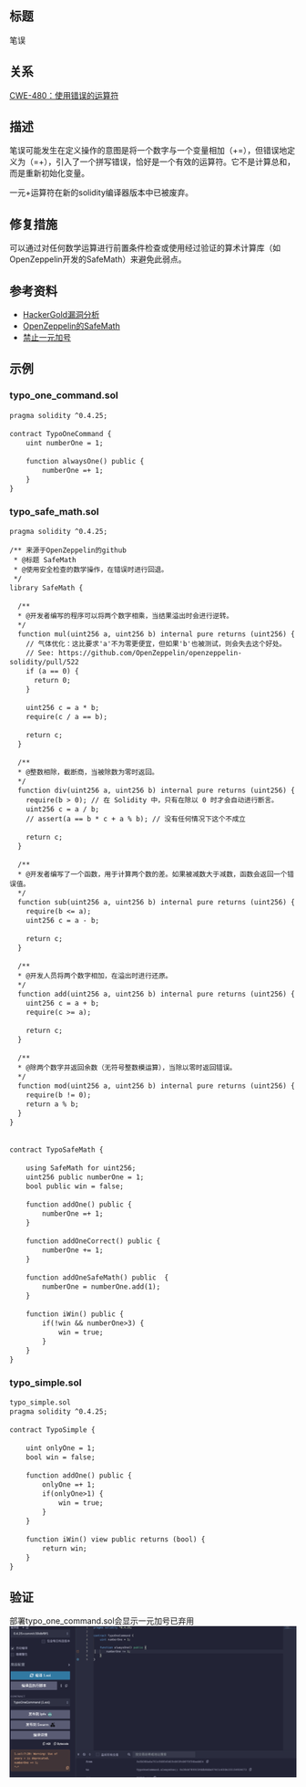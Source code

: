 ## 标题
笔误

## 关系
[CWE-480：使用错误的运算符](https://cwe.mitre.org/data/definitions/480.html)

## 描述
笔误可能发生在定义操作的意图是将一个数字与一个变量相加（+=），但错误地定义为（=+），引入了一个拼写错误，恰好是一个有效的运算符。它不是计算总和，而是重新初始化变量。

一元+运算符在新的solidity编译器版本中已被废弃。

## 修复措施
可以通过对任何数学运算进行前置条件检查或使用经过验证的算术计算库（如OpenZeppelin开发的SafeMath）来避免此弱点。

## 参考资料
* [HackerGold漏洞分析](https://blog.zeppelin.solutions/hackergold-bug-analysis-68d893cad738)
* [OpenZeppelin的SafeMath](https://github.com/OpenZeppelin/openzeppelin-solidity/blob/master/contracts/math/SafeMath.sol)
* [禁止一元加号](https://github.com/ethereum/solidity/issues/1760)
## 示例
### typo_one_command.sol

```solidity
pragma solidity ^0.4.25;

contract TypoOneCommand {
    uint numberOne = 1;

    function alwaysOne() public {
        numberOne =+ 1;
    }
}
```

### typo_safe_math.sol
```solidity
pragma solidity ^0.4.25;

/** 来源于OpenZeppelin的github
 * @标题 SafeMath
 * @使用安全检查的数学操作，在错误时进行回退。
 */
library SafeMath {

  /**
  * @开发者编写的程序可以将两个数字相乘，当结果溢出时会进行逆转。
  */
  function mul(uint256 a, uint256 b) internal pure returns (uint256) {
    // 气体优化：这比要求'a'不为零更便宜，但如果'b'也被测试，则会失去这个好处。
    // See: https://github.com/OpenZeppelin/openzeppelin-solidity/pull/522
    if (a == 0) {
      return 0;
    }

    uint256 c = a * b;
    require(c / a == b);

    return c;
  }

  /**
  * @整数相除，截断商，当被除数为零时返回。
  */
  function div(uint256 a, uint256 b) internal pure returns (uint256) {
    require(b > 0); // 在 Solidity 中，只有在除以 0 时才会自动进行断言。
    uint256 c = a / b;
    // assert(a == b * c + a % b); // 没有任何情况下这个不成立

    return c;
  }

  /**
  * @开发者编写了一个函数，用于计算两个数的差。如果被减数大于减数，函数会返回一个错误值。
  */
  function sub(uint256 a, uint256 b) internal pure returns (uint256) {
    require(b <= a);
    uint256 c = a - b;

    return c;
  }

  /**
  * @开发人员将两个数字相加，在溢出时进行还原。
  */
  function add(uint256 a, uint256 b) internal pure returns (uint256) {
    uint256 c = a + b;
    require(c >= a);

    return c;
  }

  /**
  * @除两个数字并返回余数（无符号整数模运算），当除以零时返回错误。
  */
  function mod(uint256 a, uint256 b) internal pure returns (uint256) {
    require(b != 0);
    return a % b;
  }
}


contract TypoSafeMath {

    using SafeMath for uint256;
    uint256 public numberOne = 1;
    bool public win = false;

    function addOne() public {
        numberOne =+ 1;
    }

    function addOneCorrect() public {
        numberOne += 1;
    }

    function addOneSafeMath() public  {
        numberOne = numberOne.add(1);
    }

    function iWin() public {
        if(!win && numberOne>3) {
            win = true;
        }
    }
}
```
### typo_simple.sol
```solidity
typo_simple.sol
pragma solidity ^0.4.25;

contract TypoSimple {

    uint onlyOne = 1;
    bool win = false;

    function addOne() public {
        onlyOne =+ 1;
        if(onlyOne>1) {
            win = true;
        }
    }

    function iWin() view public returns (bool) {
        return win;
    }
}
```

## 验证
部署typo_one_command.sol会显示一元加号已弃用
![1-29-1.png](./img/1-29-1.png)
